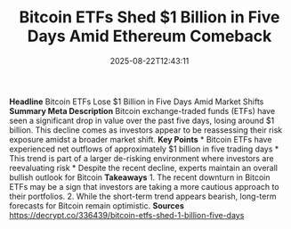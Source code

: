 ﻿---
title: "Bitcoin ETFs Shed $1 Billion in Five Days Amid Ethereum Comeback"
date: "2025-08-22T12:43:11"
category: "Markets"
summary: ""
slug: "bitcoin etfs shed 1 billion in five days amid ethereum comeb"
source_urls:
  - "https://decrypt.co/336439/bitcoin-etfs-shed-1-billion-five-days"
seo:
  title: "Bitcoin ETFs Shed $1 Billion in Five Days Amid Ethereum Comeback | Hash n Hedge"
  description: ""
  keywords: ["news", "markets", "brief"]
---
**Headline** Bitcoin ETFs Lose $1 Billion in Five Days Amid Market Shifts  **Summary Meta Description** Bitcoin exchange-traded funds (ETFs) have seen a significant drop in value over the past five days, losing around $1 billion. This decline comes as investors appear to be reassessing their risk exposure amidst a broader market shift.  **Key Points**  * Bitcoin ETFs have experienced net outflows of approximately $1 billion in five trading days * This trend is part of a larger de-risking environment where investors are reevaluating risk * Despite the recent decline, experts maintain an overall bullish outlook for Bitcoin  **Takeaways**  1. The recent downturn in Bitcoin ETFs may be a sign that investors are taking a more cautious approach to their portfolios. 2. While the short-term trend appears bearish, long-term forecasts for Bitcoin remain optimistic.  **Sources** https://decrypt.co/336439/bitcoin-etfs-shed-1-billion-five-days 
